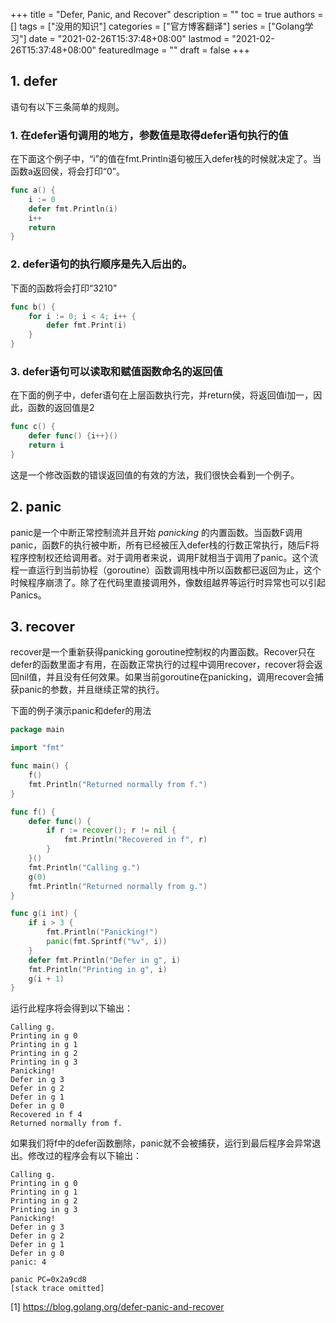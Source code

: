 +++
title = "Defer, Panic, and Recover"
description = ""
toc = true
authors = []
tags = ["没用的知识"]
categories = ["官方博客翻译"]
series = ["Golang学习"]
date =  "2021-02-26T15:37:48+08:00"
lastmod = "2021-02-26T15:37:48+08:00"
featuredImage = ""
draft = false
+++

## 1. defer

语句有以下三条简单的规则。

### 1. 在defer语句调用的地方，参数值是取得defer语句执行的值

在下面这个例子中，“i”的值在fmt.Println语句被压入defer栈的时候就决定了。当函数a返回侯，将会打印“0”。

```go
func a() {
    i := 0
    defer fmt.Println(i)
    i++
    return
}
```

### 2. defer语句的执行顺序是先入后出的。
下面的函数将会打印“3210”

```go
func b() {
    for i := 0; i < 4; i++ {
        defer fmt.Print(i)
    }
}
```

### 3. defer语句可以读取和赋值函数命名的返回值
在下面的例子中，defer语句在上层函数执行完，并return侯，将返回值i加一，因此，函数的返回值是2

```go
func c() {
    defer func() {i++}()
    return i
}
```
这是一个修改函数的错误返回值的有效的方法，我们很快会看到一个例子。

## 2. panic

panic是一个中断正常控制流并且开始 <em>panicking</em> 的内置函数。当函数F调用panic，函数F的执行被中断，所有已经被压入defer栈的行数正常执行，随后F将程序控制权还给调用者。对于调用者来说，调用F就相当于调用了panic。这个流程一直运行到当前协程（goroutine）函数调用栈中所以函数都已返回为止，这个时候程序崩溃了。除了在代码里直接调用外，像数组越界等运行时异常也可以引起Panics。

## 3. recover

recover是一个重新获得panicking goroutine控制权的内置函数。Recover只在defer的函数里面才有用，在函数正常执行的过程中调用recover，recover将会返回nil值，并且没有任何效果。如果当前goroutine在panicking，调用recover会捕获panic的参数，并且继续正常的执行。

下面的例子演示panic和defer的用法
```go
package main

import "fmt"

func main() {
    f()
    fmt.Println("Returned normally from f.")
}

func f() {
    defer func() {
        if r := recover(); r != nil {
            fmt.Println("Recovered in f", r)
        }
    }()
    fmt.Println("Calling g.")
    g(0)
    fmt.Println("Returned normally from g.")
}

func g(i int) {
    if i > 3 {
        fmt.Println("Panicking!")
        panic(fmt.Sprintf("%v", i))
    }
    defer fmt.Println("Defer in g", i)
    fmt.Println("Printing in g", i)
    g(i + 1)
}
```

运行此程序将会得到以下输出：
```console
Calling g.
Printing in g 0
Printing in g 1
Printing in g 2
Printing in g 3
Panicking!
Defer in g 3
Defer in g 2
Defer in g 1
Defer in g 0
Recovered in f 4
Returned normally from f.
```

如果我们将f中的defer函数删除，panic就不会被捕获，运行到最后程序会异常退出。修改过的程序会有以下输出：
```console
Calling g.
Printing in g 0
Printing in g 1
Printing in g 2
Printing in g 3
Panicking!
Defer in g 3
Defer in g 2
Defer in g 1
Defer in g 0
panic: 4

panic PC=0x2a9cd8
[stack trace omitted]
```

[1] https://blog.golang.org/defer-panic-and-recover